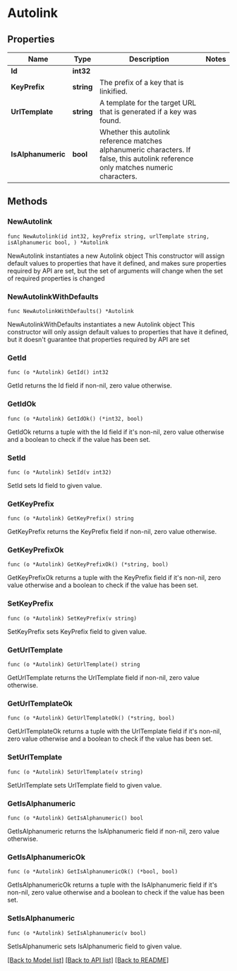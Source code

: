 # Autolink

## Properties

Name | Type | Description | Notes
------------ | ------------- | ------------- | -------------
**Id** | **int32** |  | 
**KeyPrefix** | **string** | The prefix of a key that is linkified. | 
**UrlTemplate** | **string** | A template for the target URL that is generated if a key was found. | 
**IsAlphanumeric** | **bool** | Whether this autolink reference matches alphanumeric characters. If false, this autolink reference only matches numeric characters. | 

## Methods

### NewAutolink

`func NewAutolink(id int32, keyPrefix string, urlTemplate string, isAlphanumeric bool, ) *Autolink`

NewAutolink instantiates a new Autolink object
This constructor will assign default values to properties that have it defined,
and makes sure properties required by API are set, but the set of arguments
will change when the set of required properties is changed

### NewAutolinkWithDefaults

`func NewAutolinkWithDefaults() *Autolink`

NewAutolinkWithDefaults instantiates a new Autolink object
This constructor will only assign default values to properties that have it defined,
but it doesn't guarantee that properties required by API are set

### GetId

`func (o *Autolink) GetId() int32`

GetId returns the Id field if non-nil, zero value otherwise.

### GetIdOk

`func (o *Autolink) GetIdOk() (*int32, bool)`

GetIdOk returns a tuple with the Id field if it's non-nil, zero value otherwise
and a boolean to check if the value has been set.

### SetId

`func (o *Autolink) SetId(v int32)`

SetId sets Id field to given value.


### GetKeyPrefix

`func (o *Autolink) GetKeyPrefix() string`

GetKeyPrefix returns the KeyPrefix field if non-nil, zero value otherwise.

### GetKeyPrefixOk

`func (o *Autolink) GetKeyPrefixOk() (*string, bool)`

GetKeyPrefixOk returns a tuple with the KeyPrefix field if it's non-nil, zero value otherwise
and a boolean to check if the value has been set.

### SetKeyPrefix

`func (o *Autolink) SetKeyPrefix(v string)`

SetKeyPrefix sets KeyPrefix field to given value.


### GetUrlTemplate

`func (o *Autolink) GetUrlTemplate() string`

GetUrlTemplate returns the UrlTemplate field if non-nil, zero value otherwise.

### GetUrlTemplateOk

`func (o *Autolink) GetUrlTemplateOk() (*string, bool)`

GetUrlTemplateOk returns a tuple with the UrlTemplate field if it's non-nil, zero value otherwise
and a boolean to check if the value has been set.

### SetUrlTemplate

`func (o *Autolink) SetUrlTemplate(v string)`

SetUrlTemplate sets UrlTemplate field to given value.


### GetIsAlphanumeric

`func (o *Autolink) GetIsAlphanumeric() bool`

GetIsAlphanumeric returns the IsAlphanumeric field if non-nil, zero value otherwise.

### GetIsAlphanumericOk

`func (o *Autolink) GetIsAlphanumericOk() (*bool, bool)`

GetIsAlphanumericOk returns a tuple with the IsAlphanumeric field if it's non-nil, zero value otherwise
and a boolean to check if the value has been set.

### SetIsAlphanumeric

`func (o *Autolink) SetIsAlphanumeric(v bool)`

SetIsAlphanumeric sets IsAlphanumeric field to given value.



[[Back to Model list]](../README.md#documentation-for-models) [[Back to API list]](../README.md#documentation-for-api-endpoints) [[Back to README]](../README.md)



